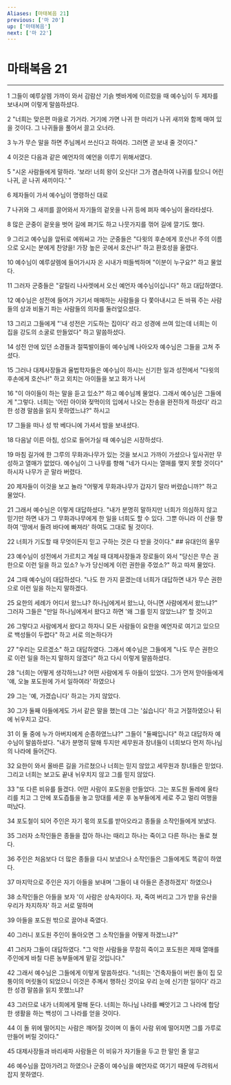 ```yaml
---
Aliases: [마태복음 21]
previous: ['마 20']
up: ['마태복음']
next: ['마 22']
---
```

# 마태복음 21

***


1 그들이 예루살렘 가까이 와서 감람산 기슭 벳바게에 이르렀을 때 예수님이 두 제자를 보내시며 이렇게 말씀하셨다. 

2 "너희는 맞은편 마을로 가거라. 거기에 가면 나귀 한 마리가 나귀 새끼와 함께 매여 있을 것이다. 그 나귀들을 풀어서 끌고 오너라. 

3 누가 무슨 말을 하면 주님께서 쓰신다고 하여라. 그러면 곧 보내 줄 것이다." 

4 이것은 다음과 같은 예언자의 예언을 이루기 위해서였다. 

5 "시온 사람들에게 말하라. '보라! 너희 왕이 오신다! 그가 겸손하여 나귀를 탔으니 어린 나귀, 곧 나귀 새끼이다.' " 

6 제자들이 가서 예수님이 명령하신 대로 

7 나귀와 그 새끼를 끌어와서 자기들의 겉옷을 나귀 등에 펴자 예수님이 올라타셨다. 

8 많은 군중이 겉옷을 벗어 길에 펴기도 하고 나뭇가지를 꺾어 길에 깔기도 했다. 

9 그리고 예수님을 앞뒤로 에워싸고 가는 군중들은 "다윗의 후손에게 호산나! 주의 이름으로 오시는 분에게 찬양을! 가장 높은 곳에서 호산나!" 하고 환호성을 올렸다. 

10 예수님이 예루살렘에 들어가시자 온 시내가 떠들썩하며 "이분이 누구요?" 하고 물었다. 

11 그러자 군중들은 "갈릴리 나사렛에서 오신 예언자 예수님이십니다" 하고 대답하였다. 

12 예수님은 성전에 들어가 거기서 매매하는 사람들을 다 쫓아내시고 돈 바꿔 주는 사람들의 상과 비둘기 파는 사람들의 의자를 둘러엎으셨다. 

13 그리고 그들에게 "'내 성전은 기도하는 집이다' 라고 성경에 쓰여 있는데 너희는 이 집을 강도의 소굴로 만들었다" 하고 말씀하셨다. 

14 성전 안에 있던 소경들과 절뚝발이들이 예수님께 나아오자 예수님은 그들을 고쳐 주셨다. 

15 그러나 대제사장들과 율법학자들은 예수님이 하시는 신기한 일과 성전에서 "다윗의 후손에게 호산나!" 하고 외치는 아이들을 보고 화가 나서 

16 "이 아이들이 하는 말을 듣고 있소?" 하고 예수님께 물었다. 그래서 예수님은 그들에게 "그렇다. 너희는 '어린 아이와 젖먹이의 입에서 나오는 찬송을 완전하게 하셨다' 라고 한 성경 말씀을 읽지 못하였느냐?" 하시고 

17 그들을 떠나 성 밖 베다니에 가셔서 밤을 보내셨다. 

18 다음날 이른 아침, 성으로 들어가실 때 예수님은 시장하셨다. 

19 마침 길가에 한 그루의 무화과나무가 있는 것을 보시고 가까이 가셨으나 잎사귀만 무성하고 열매가 없었다. 예수님이 그 나무를 향해 "네가 다시는 열매를 맺지 못할 것이다" 하시자 나무가 곧 말라 버렸다. 

20 제자들이 이것을 보고 놀라 "어떻게 무화과나무가 갑자기 말라 버렸습니까?" 하고 물었다. 

21 그래서 예수님은 이렇게 대답하셨다. "내가 분명히 말하지만 너희가 의심하지 않고 믿기만 하면 내가 그 무화과나무에게 한 일을 너희도 할 수 있다. 그뿐 아니라 이 산을 향하여 '땅에서 들려 바다에 빠져라' 하여도 그대로 될 것이다. 

22 너희가 기도할 때 무엇이든지 믿고 구하는 것은 다 받을 것이다." ## 유대인의 올무 

23 예수님이 성전에서 가르치고 계실 때 대제사장들과 장로들이 와서 "당신은 무슨 권한으로 이런 일을 하고 있소? 누가 당신에게 이런 권한을 주었소?" 하고 따져 물었다. 

24 그때 예수님이 대답하셨다. "나도 한 가지 묻겠는데 너희가 대답하면 내가 무슨 권한으로 이런 일을 하는지 말하겠다. 

25 요한의 세례가 어디서 왔느냐? 하나님에게서 왔느냐, 아니면 사람에게서 왔느냐?" 그러자 그들은 "만일 하나님에게서 왔다고 하면 '왜 그를 믿지 않았느냐?' 할 것이고 

26 그렇다고 사람에게서 왔다고 하자니 모든 사람들이 요한을 예언자로 여기고 있으므로 백성들이 두렵다" 하고 서로 의논하다가 

27 "우리는 모르겠소" 하고 대답하였다. 그래서 예수님은 그들에게 "나도 무슨 권한으로 이런 일을 하는지 말하지 않겠다" 하고 다시 이렇게 말씀하셨다. 

28 "너희는 어떻게 생각하느냐? 어떤 사람에게 두 아들이 있었다. 그가 먼저 맏아들에게 '얘, 오늘 포도원에 가서 일하여라' 하였으나 

29 그는 '예, 가겠습니다' 하고는 가지 않았다. 

30 그가 둘째 아들에게도 가서 같은 말을 했는데 그는 '싫습니다' 하고 거절하였으나 뒤에 뉘우치고 갔다. 

31 이 둘 중에 누가 아버지에게 순종하였느냐?" 그들이 "둘째입니다" 하고 대답하자 예수님이 말씀하셨다. "내가 분명히 말해 두지만 세무원과 창녀들이 너희보다 먼저 하나님의 나라에 들어간다. 

32 요한이 와서 올바른 길을 가르쳤으나 너희는 믿지 않았고 세무원과 창녀들은 믿었다. 그리고 너희는 보고도 끝내 뉘우치지 않고 그를 믿지 않았다. 

33 "또 다른 비유를 들겠다. 어떤 사람이 포도원을 만들었다. 그는 포도원 둘레에 울타리를 치고 그 안에 포도즙틀을 놓고 망대를 세운 후 농부들에게 세로 주고 멀리 여행을 떠났다. 

34 포도철이 되어 주인은 자기 몫의 포도를 받아오라고 종들을 소작인들에게 보냈다. 

35 그러자 소작인들은 종들을 잡아 하나는 때리고 하나는 죽이고 다른 하나는 돌로 쳤다. 

36 주인은 처음보다 더 많은 종들을 다시 보냈으나 소작인들은 그들에게도 똑같이 하였다. 

37 마지막으로 주인은 자기 아들을 보내며 '그들이 내 아들은 존경하겠지' 하였으나 

38 소작인들은 아들을 보자 '이 사람은 상속자이다. 자, 죽여 버리고 그가 받을 유산을 우리가 차지하자' 하고 서로 말하며 

39 아들을 포도원 밖으로 끌어내 죽였다. 

40 그러니 포도원 주인이 돌아오면 그 소작인들을 어떻게 하겠느냐?" 

41 그러자 그들이 대답하였다. "그 악한 사람들을 무참히 죽이고 포도원은 제때 열매를 주인에게 바칠 다른 농부들에게 맡길 것입니다." 

42 그래서 예수님은 그들에게 이렇게 말씀하셨다. "너희는 '건축자들이 버린 돌이 집 모퉁이의 머릿돌이 되었으니 이것은 주께서 행하신 것이요 우리 눈에 신기한 일이다' 라고 한 성경 말씀을 읽지 못했느냐? 

43 그러므로 내가 너희에게 말해 둔다. 너희는 하나님 나라를 빼앗기고 그 나라에 합당한 생활을 하는 백성이 그 나라를 얻을 것이다. 

44 이 돌 위에 떨어지는 사람은 깨어질 것이며 이 돌이 사람 위에 떨어지면 그를 가루로 만들어 버릴 것이다." 

45 대제사장들과 바리새파 사람들은 이 비유가 자기들을 두고 한 말인 줄 알고 

46 예수님을 잡아가려고 하였으나 군중이 예수님을 예언자로 여기기 때문에 두려워서 잡지 못하였다.
